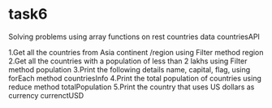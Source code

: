 # task6

Solving problems using array functions on rest countries data countriesAPI

1.Get all the countries from Asia continent /region using Filter method region
2.Get all the countries with a population of less than 2 lakhs using Filter method population
3.Print the following details name, capital, flag, using forEach method countriesInfo
4.Print the total population of countries using reduce method totalPopulation
5.Print the country that uses US dollars as currency currenctUSD
